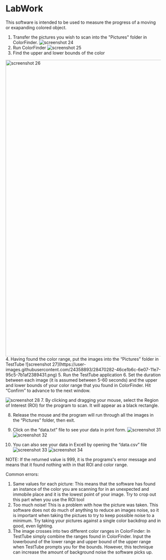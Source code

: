 # LabWork
This software is intended to be used to measure the progress of a moving or exapanding colored object.

1. Transfer the pictures you wish to scan into the "Pictures" folder in ColorFinder.
![screenshot 24](https://user-images.githubusercontent.com/24358893/28470278-46c77b72-6e07-11e7-9fd2-b47979ecdbd3.png)
2. Run ColorFinder
![screenshot 25](https://user-images.githubusercontent.com/24358893/28470281-46cbbf66-6e07-11e7-8b20-b293608e0380.png)
3. Find the upper and lower bounds of the color
<img width="960" alt="screenshot 26" src="https://user-images.githubusercontent.com/24358893/28470280-46cb51ca-6e07-11e7-999a-637814b56c92.png">
4. Having found the color range, put the images into the “Pictures” folder in TestTube
![screenshot 27](https://user-images.githubusercontent.com/24358893/28470282-46ce1b6c-6e07-11e7-95c5-7b1af2389431.png)
5. Run the TestTube application
<insert photo here>
6. Set the duration between each image (it is assumed between 5-60 seconds) and the upper and lower bounds of your color range that you found in ColorFinder. Hit “Confirm” to advance to the next window.

![screenshot 28](https://user-images.githubusercontent.com/24358893/28470284-46d627a8-6e07-11e7-8b98-0ba4752e8231.png)
7. By clicking and dragging your mouse, select the Region of Interest (ROI) for the program to scan. It will appear as a black rectangle.
<insert image here>

8. Release the mouse and the program will run through all the images in the “Pictures” folder, then exit.

9. Click on the “data.txt” file to see your data in print form.
![screenshot 31](https://user-images.githubusercontent.com/24358893/28470288-46df1e6c-6e07-11e7-8916-4ba8359c3f8d.png)
![screenshot 32](https://user-images.githubusercontent.com/24358893/28470286-46d8a230-6e07-11e7-84e6-79a8a8d58922.png)
10. You can also see your data in Excell by opening the “data.csv” file
![screenshot 33](https://user-images.githubusercontent.com/24358893/28470287-46dd67ac-6e07-11e7-9f28-93f3ffc63399.png)
![screenshot 34](https://user-images.githubusercontent.com/24358893/28470289-46ec18b0-6e07-11e7-8797-1eaa3fc2c05e.png)
 
NOTE: If the returned value is 999, it is the programs's error message and means that it found nothing with in that ROI and color range. 

Common errors:
1. Same values for each picture:
	This means that the software has found an instance of the color you are scanning for in an unexpected and immobile place and it is the lowest
	point of your image. Try to crop out this part when you use the ROI tool
2. Too much noise!
	This is a problem with how the picture was taken. This software does not do much of anything to reduce an images noise, so it is important when taking the pictues
	to try to keep possible noise to a minimum. Try taking your pictures against a single color backdrop and in good, even lighting.
3. The image crosses into two different color ranges in ColorFinder:
	In TestTube simply combine the ranges found in ColorFinder. Input the lowerbound of the lower range and upper bound of the upper range 
	when TestTube prompts you for the bounds. However, this technique can increase the amount of background noise the software picks up. 
